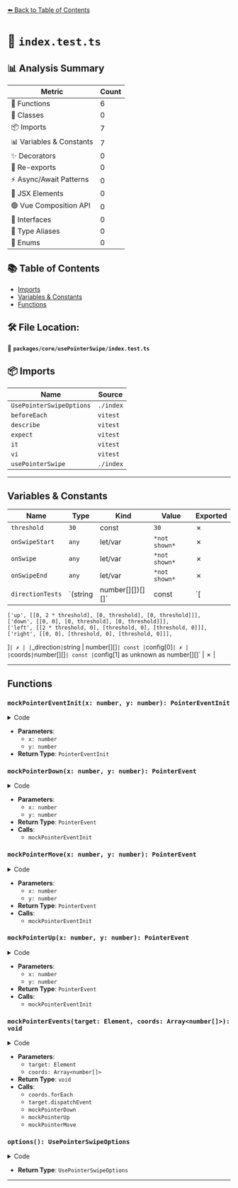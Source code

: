 [⬅️ Back to Table of Contents](../../../index.md)

# 📄 `index.test.ts`

## 📊 Analysis Summary

| Metric | Count |
|--------|-------|
| 🔧 Functions | 6 |
| 🧱 Classes | 0 |
| 📦 Imports | 7 |
| 📊 Variables & Constants | 7 |
| ✨ Decorators | 0 |
| 🔄 Re-exports | 0 |
| ⚡ Async/Await Patterns | 0 |
| 💠 JSX Elements | 0 |
| 🟢 Vue Composition API | 0 |
| 📐 Interfaces | 0 |
| 📑 Type Aliases | 0 |
| 🎯 Enums | 0 |

## 📚 Table of Contents

- [Imports](#imports)
- [Variables & Constants](#variables-constants)
- [Functions](#functions)

## 🛠️ File Location:
📂 **`packages/core/usePointerSwipe/index.test.ts`**

## 📦 Imports

| Name | Source |
|------|--------|
| `UsePointerSwipeOptions` | `./index` |
| `beforeEach` | `vitest` |
| `describe` | `vitest` |
| `expect` | `vitest` |
| `it` | `vitest` |
| `vi` | `vitest` |
| `usePointerSwipe` | `./index` |


---

## Variables & Constants

| Name | Type | Kind | Value | Exported |
|------|------|------|-------|----------|
| `threshold` | `30` | const | `30` | ✗ |
| `onSwipeStart` | `any` | let/var | `*not shown*` | ✗ |
| `onSwipe` | `any` | let/var | `*not shown*` | ✗ |
| `onSwipeEnd` | `any` | let/var | `*not shown*` | ✗ |
| `directionTests` | `(string | number[][])[][]` | const | `[
    ['up', [[0, 2 * threshold], [0, threshold], [0, threshold]]],
    ['down', [[0, 0], [0, threshold], [0, threshold]]],
    ['left', [[2 * threshold, 0], [threshold, 0], [threshold, 0]]],
    ['right', [[0, 0], [threshold, 0], [threshold, 0]]],
  ]` | ✗ |
| `_direction` | `string | number[][]` | const | `config[0]` | ✗ |
| `coords` | `number[][]` | const | `config[1] as unknown as number[][]` | ✗ |


---

## Functions

### `mockPointerEventInit(x: number, y: number): PointerEventInit`

<details><summary>Code</summary>

```ts
function mockPointerEventInit(x: number, y: number): PointerEventInit {
  return {
    clientX: x,
    clientY: y,
  }
}
```
</details>

- **Parameters**:
  - `x: number`
  - `y: number`
- **Return Type**: `PointerEventInit`
### `mockPointerDown(x: number, y: number): PointerEvent`

<details><summary>Code</summary>

```ts
function mockPointerDown(x: number, y: number) {
  return new PointerEvent('pointerdown', mockPointerEventInit(x, y))
}
```
</details>

- **Parameters**:
  - `x: number`
  - `y: number`
- **Return Type**: `PointerEvent`
- **Calls**:
  - `mockPointerEventInit`
### `mockPointerMove(x: number, y: number): PointerEvent`

<details><summary>Code</summary>

```ts
function mockPointerMove(x: number, y: number) {
  return new PointerEvent('pointermove', mockPointerEventInit(x, y))
}
```
</details>

- **Parameters**:
  - `x: number`
  - `y: number`
- **Return Type**: `PointerEvent`
- **Calls**:
  - `mockPointerEventInit`
### `mockPointerUp(x: number, y: number): PointerEvent`

<details><summary>Code</summary>

```ts
function mockPointerUp(x: number, y: number) {
  return new PointerEvent('pointerup', mockPointerEventInit(x, y))
}
```
</details>

- **Parameters**:
  - `x: number`
  - `y: number`
- **Return Type**: `PointerEvent`
- **Calls**:
  - `mockPointerEventInit`
### `mockPointerEvents(target: Element, coords: Array<number[]>): void`

<details><summary>Code</summary>

```ts
function mockPointerEvents(target: Element, coords: Array<number[]>) {
  coords.forEach(([x, y], i) => {
    if (i === 0)
      target.dispatchEvent(mockPointerDown(x, y))
    else if (i === coords.length - 1)
      target.dispatchEvent(mockPointerUp(x, y))
    else
      target.dispatchEvent(mockPointerMove(x, y))
  })
}
```
</details>

- **Parameters**:
  - `target: Element`
  - `coords: Array<number[]>`
- **Return Type**: `void`
- **Calls**:
  - `coords.forEach`
  - `target.dispatchEvent`
  - `mockPointerDown`
  - `mockPointerUp`
  - `mockPointerMove`
### `options(): UsePointerSwipeOptions`

<details><summary>Code</summary>

```ts
(): UsePointerSwipeOptions => ({
    threshold,
    onSwipeStart,
    onSwipe,
    onSwipeEnd,
  })
```
</details>

- **Return Type**: `UsePointerSwipeOptions`

---